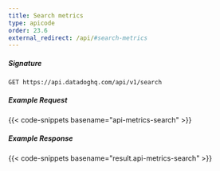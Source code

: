 ```yaml
---
title: Search metrics
type: apicode
order: 23.6
external_redirect: /api/#search-metrics
---
```


##### Signature
`GET https://api.datadoghq.com/api/v1/search`
##### Example Request
{{< code-snippets basename="api-metrics-search" >}}
##### Example Response
{{< code-snippets basename="result.api-metrics-search" >}}
